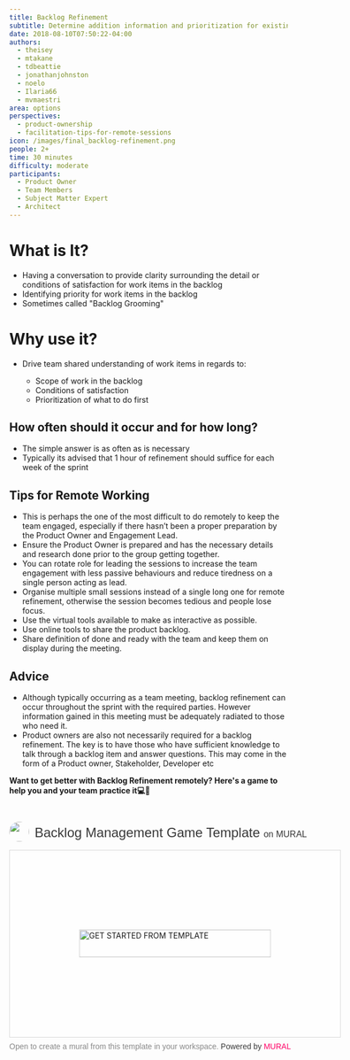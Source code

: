 ```yaml
---
title: Backlog Refinement
subtitle: Determine addition information and prioritization for existing backlog items
date: 2018-08-10T07:50:22-04:00
authors:
  - theisey
  - mtakane
  - tdbeattie
  - jonathanjohnston
  - noelo
  - Ilaria66
  - mvmaestri
area: options
perspectives:
  - product-ownership
  - facilitation-tips-for-remote-sessions
icon: /images/final_backlog-refinement.png
people: 2+
time: 30 minutes
difficulty: moderate
participants:
  - Product Owner
  - Team Members
  - Subject Matter Expert
  - Architect
---
```

# What is It?

* Having a conversation to provide clarity surrounding the detail or conditions of satisfaction for work items in the backlog
* Identifying priority for work items in the backlog
* Sometimes called "Backlog Grooming"

# Why use it?

* Drive team shared understanding of work items in regards to:

  * Scope of work in the backlog
  * Conditions of satisfaction
  * Prioritization of what to do first

## How often should it occur and for how long?

* The simple answer is as often as is necessary
* Typically its advised that 1 hour of refinement should suffice for each week of the sprint 

## Tips for Remote Working

* This is perhaps the one of the most difficult to do remotely to keep the team engaged, especially if there hasn’t been a proper preparation by the Product Owner and Engagement Lead.
* Ensure the Product Owner is prepared and has the necessary details and research done prior to the group getting together.
* You can rotate role for leading the sessions to increase the team engagement with less passive behaviours and reduce tiredness on a single person acting as lead.
* Organise multiple small sessions instead of a single long one for remote refinement, otherwise the session becomes tedious and people lose focus.
* Use the virtual tools available to make as interactive as possible.
* Use online tools to share the product backlog.
* Share definition of done and ready with the team and keep them on display during the meeting.

## Advice

* Although typically occurring as a team meeting, backlog refinement can occur throughout the sprint with the required parties. However information gained in this meeting must be adequately radiated to those who need it.
* Product owners are also not necessarily required for a backlog refinement. The key is to have those who have sufficient knowledge to talk through a backlog item and answer questions. This may come in the form of a Product owner, Stakeholder, Developer etc

**Want to get better with Backlog Refinement remotely? Here's a game to help you and your team practice it💻🙏**

<div style="width: 600px;"> <h1 style="position: relative;vertical-align: middle;display: inline-block; font-size: 24px; line-height:28px; color: #393939;margin-bottom: 14px; font-weight: 300;font-family: Proxima Nova, sans-serif;"> <img src="https://app.mural.co/static/images/samples-avatar.png" style="position: absolute; border-radius: 50%;width: 36px;height: 36px;margin-right: 14px; display: inline-block; margin-top: -6px;margin-right: 10px; vertical-align: middle;"> <span style="padding-left: 46px; display: inline-block;"> Backlog Management Game Template <span style="font-size: 16px; color: #393939; font-weight: 300;"> on MURAL </span> </span> </h1> <div style="position: relative;padding-bottom: 56.25%;height: 0; overflow: hidden; max-width: 800px; min-width: 320px; border-width: 1px; border-style: solid; border-color: #d8d8d8;"> <div style="position: absolute;top: 0;left: 0;z-index: 10; width: 100%; height: 100%;background: url(https://murally.blob.core.windows.net/thumbnails/communityplatformengineering9434/templates/150bb002-566f-438c-b7a8-f1792626af8b.png?v=08bc2c49-2678-425e-8ae3-22323578b184) no-repeat center center; background-size: cover;"> <div style="position: absolute;top: 0;left: 0;z-index: 20;width: 100%; height: 100%;background-color: white;-webkit-filter: opacity(.4);"> </div> <a href="https://app.mural.co/template/150bb002-566f-438c-b7a8-f1792626af8b/636b98fe-c20d-485d-a09a-d2dedcf5c935" target="_blank" style="transform: translate(-50%, -50%);top: 50%;left: 50%; position: absolute; z-index: 30; border: none; background: transparent;"> <img src="https://app.mural.co/static/images/button-template-large.png" alt="GET STARTED FROM TEMPLATE" width="347" height="50" style="width: 347px !important; height: 50px !important"> </a> </div> </div> <p style="margin-top: 7px;margin-bottom: 60px;line-height: 18px; font-size: 14px;font-family: Proxima Nova, sans-serif;font-weight: 400; color: #888888;"> Open to create a mural from this template in your workspace. <span style="color: #393939;"> Powered by </span> <a href="https://mural.co/" target="_blank" style="text-decoration: none;"> <span style="color: #ff0065;">MURAL</span> </a> </p></div>